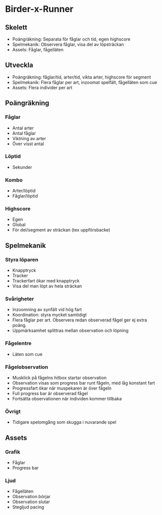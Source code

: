# Birder-x-Runner
## Skelett
* Poängräkning: Separata för fåglar och tid, egen highscore
* Spelmekanik: Observera fåglar, visa del av löpsträckan
* Assets: Fåglar, fågelläten

## Utveckla
* Poängräkning: fåglar/tid, arter/tid, vikta arter, highscore för segment
* Spelmekanik: Flera fåglar per art, inzoomat spelfält, fågelläten som cue
* Assets: Flera individer per art

## Poängräkning
### Fåglar
* Antal arter
* Antal fåglar
* Viktning av arter
* Över visst antal

### Löptid
* Sekunder

### Kombo
* Arter/löptid
* Fåglar/löptid

### Highscore
* Egen
* Global
* För del/segment av sträckan (tex uppförsbacke)

## Spelmekanik

### Styra löparen
* Knapptryck
* Tracker
* Trackerfart ökar med knapptryck
* Visa del man löpt av hela sträckan

### Svårigheter
* Inzoomning av synfält vid hög fart
* Koordination: styra mycket samtidigt
* Flera fåglar per art. Observera redan observerad fågel ger ej extra poäng.
* Uppmärksamhet splittras mellan observation och löpning

### Fågelentre
* Läten som cue

### Fågelobservation
* Musklick på fågelns hitbox startar observation
* Observation visas som progress bar runt fågeln, med låg konstant fart
* Progressfart ökar när muspekaren är över fågeln
* Full progress bar är observerad fågel
* Fortsätta observationen när individen kommer tillbaka

### Övrigt
* Tidigare spelomgång som skugga i nuvarande spel

## Assets

### Grafik
* Fåglar
* Progress bar

### Ljud
* Fågelläten
* Observation börjar
* Observation slutar
* Stegljud pacing
